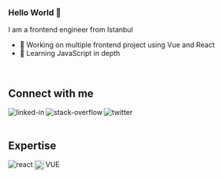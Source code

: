 ### Hello World 👋
I am a frontend engineer from Istanbul
- 🔭 Working on multiple frontend project using Vue and React
- 🌱 Learning JavaScript in depth
<br>

## Connect with me

[<img align="left" alt="linked-in" src="https://img.shields.io/badge/linkedin-%230077B5.svg?&style=for-the-badge&logo=linkedin&logoColor=white" />](https://www.linkedin.com/in/aylin-sayharman/)
[<img align="left" alt="stack-overflow" src="https://img.shields.io/badge/stack%20overflow-FE7A16?logo=stack-overflow&logoColor=white&style=for-the-badge" />](https://stackoverflow.com/users/12118339/aylin-sayharman)
[<img align="left" alt="twitter" src="https://img.shields.io/badge/twitter-%231DA1F2.svg?&style=for-the-badge&logo=twitter&logoColor=white" />](https://twitter.com/disi_dev)
<br>
<br>
## Expertise


<img align="left" alt="react" src="https://img.shields.io/badge/react%20-%2320232a.svg?&style=for-the-badge&logo=react&logoColor=%2361DAFB" />
<div background="red" height="28px" width="111px">
  <img width="20px" height="20px" align="left" alt="vue" src="https://vuejs.org/images/logo.svg"/>
  VUE
</div>
<br>
